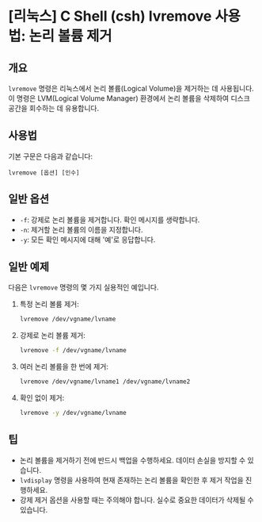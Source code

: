 # [리눅스] C Shell (csh) lvremove 사용법: 논리 볼륨 제거

## 개요
`lvremove` 명령은 리눅스에서 논리 볼륨(Logical Volume)을 제거하는 데 사용됩니다. 이 명령은 LVM(Logical Volume Manager) 환경에서 논리 볼륨을 삭제하여 디스크 공간을 회수하는 데 유용합니다.

## 사용법
기본 구문은 다음과 같습니다:

```
lvremove [옵션] [인수]
```

## 일반 옵션
- `-f`: 강제로 논리 볼륨을 제거합니다. 확인 메시지를 생략합니다.
- `-n`: 제거할 논리 볼륨의 이름을 지정합니다.
- `-y`: 모든 확인 메시지에 대해 '예'로 응답합니다.

## 일반 예제
다음은 `lvremove` 명령의 몇 가지 실용적인 예입니다.

1. 특정 논리 볼륨 제거:
   ```bash
   lvremove /dev/vgname/lvname
   ```

2. 강제로 논리 볼륨 제거:
   ```bash
   lvremove -f /dev/vgname/lvname
   ```

3. 여러 논리 볼륨을 한 번에 제거:
   ```bash
   lvremove /dev/vgname/lvname1 /dev/vgname/lvname2
   ```

4. 확인 없이 제거:
   ```bash
   lvremove -y /dev/vgname/lvname
   ```

## 팁
- 논리 볼륨을 제거하기 전에 반드시 백업을 수행하세요. 데이터 손실을 방지할 수 있습니다.
- `lvdisplay` 명령을 사용하여 현재 존재하는 논리 볼륨을 확인한 후 제거 작업을 진행하세요.
- 강제 제거 옵션을 사용할 때는 주의해야 합니다. 실수로 중요한 데이터가 삭제될 수 있습니다.